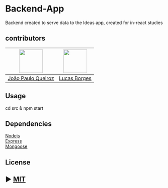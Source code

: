 # Backend-App
<p>
   Backend created to serve data to the Ideas app, created for in-react studies
<p>
   
## contributors
| [<img src="https://avatars1.githubusercontent.com/u/20147907?s=400&u=8e9a1fc254784b7eb43d8ee39707bc2ad7c70996&v=4" width="75px;"/>](https://github.com/joaopauloqueiroz) | [<img src="https://avatars0.githubusercontent.com/u/13333634?s=400&v=4" width="75px;"/>](https://github.com/luborges) |
| :-----------------------------------------------------------------------------------------------------------------: | :-----------------------------------------------------------------------------------------------------------------------: |
|                                       [João Paulo Queiroz](https://github.com/joaopauloqueiroz)                                        |                                      [Lucas Borges](https://github.com/luborges)                                       |
   
   
## Usage
<p>
   cd src & npm start
</p>

## Dependencies
   [Nodejs](https://nodejs.org/en/)
   <br />
   [Express](https://expressjs.com/pt-br/)
   <br />
   [Mongoose](https://mongoosejs.com/)
## License
## ► [MIT](https://github.com/diego3g/react-vimeo/blob/master/LICENSE.md)
